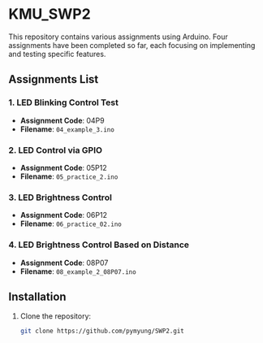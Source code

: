 # KMU_SWP2

This repository contains various assignments using Arduino. Four assignments have been completed so far, each focusing on implementing and testing specific features.

## Assignments List

### 1. LED Blinking Control Test
- **Assignment Code**: 04P9
- **Filename**: `04_example_3.ino`

### 2. LED Control via GPIO
- **Assignment Code**: 05P12
- **Filename**: `05_practice_2.ino`

### 3. LED Brightness Control
- **Assignment Code**: 06P12
- **Filename**: `06_practice_02.ino`

### 4. LED Brightness Control Based on Distance
- **Assignment Code**: 08P07
- **Filename**: `08_example_2_08P07.ino`

## Installation

1. Clone the repository:
   ```bash
   git clone https://github.com/pymyung/SWP2.git
